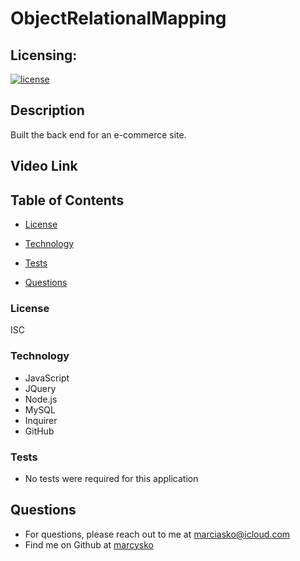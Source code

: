 # ObjectRelationalMapping

## Licensing:
  [![license](https://img.shields.io/badge/license-ISC-yellow)](https://shields.io)

## Description
Built the back end for an e-commerce site.
## Video Link

## Table of Contents
 
  * [License](#License)
  
  * [Technology](#Technology)
  
  * [Tests](#Tests)
  
  * [Questions](#Questions)


### License
ISC
### Technology

- JavaScript
- JQuery 
- Node.js 
- MySQL 
- Inquirer
- GitHub 

### Tests
* No tests were required for this application

## Questions
* For questions, please reach out to me at marciasko@icloud.com
* Find me on Github at [marcysko](http://github.com/marcysko)
